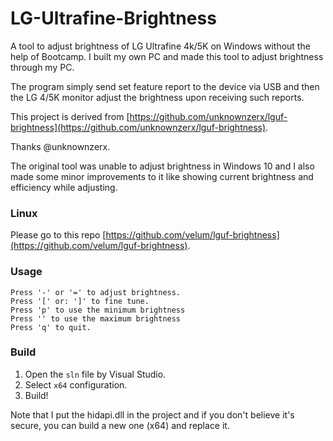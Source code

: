 # LG-Ultrafine-Brightness

A tool to adjust brightness of LG Ultrafine 4k/5K on Windows without the help of Bootcamp. I built my own PC and made this tool to adjust brightness through my PC.

The program simply send set feature report to the device via USB and then the LG 4/5K monitor adjust the brightness upon receiving such reports.

This project is derived from [https://github.com/unknownzerx/lguf-brightness](https://github.com/unknownzerx/lguf-brightness). 

Thanks @unknownzerx.

The original tool was unable to adjust brightness in Windows 10 and I also made some minor improvements to it like showing current brightness and efficiency while adjusting.

### Linux
Please go to this repo [https://github.com/velum/lguf-brightness](https://github.com/velum/lguf-brightness).

### Usage

```
Press '-' or '=' to adjust brightness.
Press '[' or: ']' to fine tune.
Press 'p' to use the minimum brightness
Press '' to use the maximum brightness
Press 'q' to quit.
```

### Build

1. Open the `sln` file by Visual Studio.
2. Select `x64` configuration.
3. Build!

Note that I put the hidapi.dll in the project and if you don't believe it's secure, you can build a new one (x64) and replace it.
